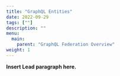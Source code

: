 ```yaml
---
title: "GraphQL Entities"
date: 2022-09-29
tags: [""]
description: ""
menu:
  main:
    parent: "GraphQL Federation Overview"
weight: 1
---
```


**Insert Lead paragraph here.**